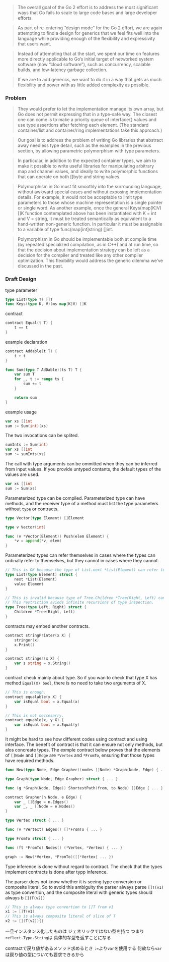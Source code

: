 > The overall goal of the Go 2 effort is to address the most significant ways that Go fails to scale to large code bases and large developer efforts.

> As part of re-entering “design mode” for the Go 2 effort, we are again attempting to find a design for generics that we feel fits well into the language while providing enough of the flexibility and expressivity that users want.

> Instead of attempting that at the start, we spent our time on features more directly applicable to Go’s initial target of networked system software (now “cloud software”), such as concurrency, scalable builds, and low-latency garbage collection.

> If we are to add generics, we want to do it in a way that gets as much flexibility and power with as little added complexity as possible.

### Problem
> They would prefer to let the implementation manage its own array, but Go does not permit expressing that in a type-safe way. The closest one can come is to make a priority queue of interface{} values and use type assertions after fetching each element. (The standard container/list and container/ring implementations take this approach.)

> Our goal is to address the problem of writing Go libraries that abstract away needless type detail, such as the examples in the previous section, by allowing parametric polymorphism with type parameters.

> In particular, in addition to the expected container types, we aim to make it possible to write useful libraries for manipulating arbitrary map and channel values, and ideally to write polymorphic functions that can operate on both []byte and string values.

> Polymorphism in Go must fit smoothly into the surrounding language, without awkward special cases and without exposing implementation details. For example, it would not be acceptable to limit type parameters to those whose machine representation is a single pointer or single word. As another example, once the general Keys(map[K]V) []K function contemplated above has been instantiated with K = int and V = string, it must be treated semantically as equivalent to a hand-written non-generic function. In particular it must be assignable to a variable of type func(map[int]string) []int.

> Polymorphism in Go should be implementable both at compile time (by repeated specialized compilation, as in C++) and at run time, so that the decision about implementation strategy can be left as a decision for the compiler and treated like any other compiler optimization. This flexibility would address the generic dilemma we’ve discussed in the past.

### Draft Design
type parameter
```go
type List(type T) []T
func Keys(type K, V)(ms map[K]V) []K
```
contract
```go
contract Equal(t T) {
    t == t
}
```
example declaration
```go
contract Addable(t T) {
    t + t
}

func Sum(type T AdDable)(ts T) T {
    var sum T
    for _, t := range ts {
        sum += t
    }

    return sum
}
```
example usage
```go
var xs []int
sum := Sum(int)(xs)
```
The two invocations can be splited.
```go
sumInts := Sum(int)
var xs []int
sum := sumInts(xs)
```
The call with type arguments can be ommitted when they can be inferred from input values. If you provide untyped contants, the default types of the values are used.
```go
var xs []int
sum := Sum(xs)
```
Parameterized type can be compiled.
Parameterized type can have methods, and the receiver type of a method must list the type parameters without `type` or contracts.
```go
type Vector(type Element) []Element

type v Vector(int)

func (v *Vector(Element)) Push(elem Element) {
    *v = append(*v, elem)
}
```
Parameterized types can refer themselves in cases where the types can ordinally refer to themselves, but they cannot in cases where they cannot.
```go
// This is OK because the type of List.next *List(Element) can refer to List(Element)
type List(type Element) struct {
    next *List(Element)
    value Element
}

// This is invalid because type of Tree.Children *Tree(Right, Left) cannot refer to Tree(Left, Right).
// This restriction aviods infinite recursions of type inspection.
type Tree(type Left, Right) struct {
    Children *Tree(Right, Left)
}
```

contracts may embed another contracts.
```go
contract stringPrinter(x X) {
    stringer(x)
    x.Print()
}

contract stringer(x X) {
    var s string = x.String()
}
```
contract check mainly about type. So if you wan to check that type X has method `Equal(X) bool`, there is no need to take two arguments of X.
```go
// This is enough.
contract equalable(x X) {
    var isEqual bool = x.Equal(x)
}

// This is not neccesarry.
contract equable(x, y X) {
    var isEqual bool = x.Equal(y)
}
```
It might be hard to see how different codes using contract and using interface. The benefit of contract is that it can ensure not only methods, but alos concreate types. The exmple contract below proves that the elements of `[]Node` and `[]Edge` are `*Vertex` and `*FromTo`, ensuring that those types have required methods.
```go
func New(type Node, Edge Grapher)(nodes []Node) *Graph(Node, Edge) { ... }

type Graph(type Node, Edge Grapher) struct { ... }

func (g *Graph(Node, Edge)) ShortestPath(from, to Node) []Edge { ... }

contract Grapher(n Node, e Edge) {
    var _ []Edge = n.Edges()
    var _, _ []Node = e.Nodes()
}

type Vertex struct { ... }

func (v *Vertext) Edges() []*FromTo { ... } 

type FromTo struct { ... }

func (ft *FromTo) Nodes() (*Vertex, *Vertex) { ... }
```
```go
graph := New(*Vertex, *FromTo)([]*Vertex{ ... })
```

Type inference is done without regard to contract. The check that the types implement contracts is done after typp inference.

The parser does not know whether it is seeing type conversion or composite literal. So to avoid this ambiguity the parser always parse `[]T(v1)` as type convertion, and the composite literal with generic types should always b `[](T(v2))`
```go
// This is always type convertion to []T from v1
x1 := []T(v1)
// This is always composite literal of slice of T 
x2 := [](T(v2)){}
```

一旦インスタンス化したものは
ジェネリックではない型を持つ
つまり`reflect.Type.String`は
具体的な型を返すことになる

contractで戻り値があるメソッド求めるとき
`:=`より`var`を使用する
何故なら`var`は戻り値の型についても要求できるから